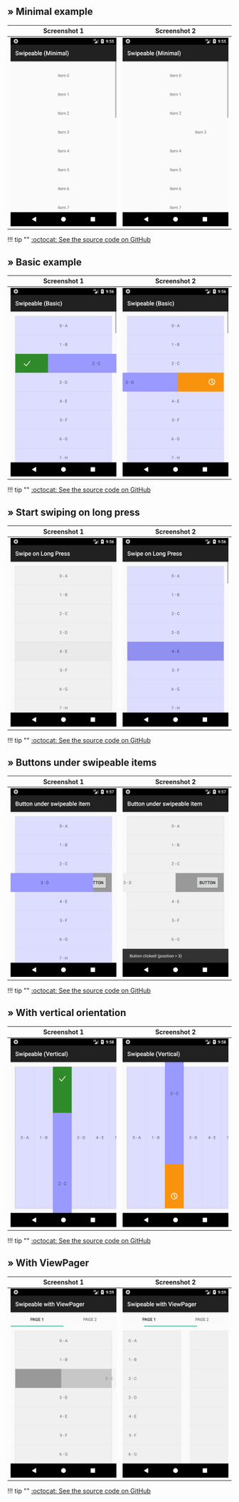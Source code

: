 
## &raquo; Minimal example

| Screenshot 1 | Screenshot 2 |
|--------------|--------------|
| ![Screenshot 1 - Swipeable (Minimal)](../images/example/swipeable-minimal-1.png) | ![Screenshot 2 - Swipeable (Minimal)](../images/example/swipeable-minimal-2.png) |

!!! tip ""
    [:octocat: See the source code on GitHub](https://github.com/h6ah4i/android-advancedrecyclerview/tree/master/example/src/main/java/com/h6ah4i/android/example/advrecyclerview/demo_s_minimal)


## &raquo; Basic example

| Screenshot 1 | Screenshot 2 |
|--------------|--------------|
| ![Screenshot 1 - Swipeable (Basic)](../images/example/swipeable-basic-1.png) | ![Screenshot 2 - Swipeable (Basic)](../images/example/swipeable-basic-2.png) |

!!! tip ""
    [:octocat: See the source code on GitHub](https://github.com/h6ah4i/android-advancedrecyclerview/tree/master/example/src/main/java/com/h6ah4i/android/example/advrecyclerview/demo_s_basic)


## &raquo; Start swiping on long press

| Screenshot 1 | Screenshot 2 |
|--------------|--------------|
| ![Screenshot 1 - Swipe on Long Press](../images/example/swipeable-long-press-1.png) | ![Screenshot 2 - Swipe on Long Press](../images/example/swipeable-long-press-2.png) |

!!! tip ""
    [:octocat: See the source code on GitHub](https://github.com/h6ah4i/android-advancedrecyclerview/tree/master/example/src/main/java/com/h6ah4i/android/example/advrecyclerview/demo_s_longpress)


## &raquo; Buttons under swipeable items

| Screenshot 1 | Screenshot 2 |
|--------------|--------------|
| ![Screenshot 1 - Button under swipeable item](../images/example/swipeable-under-swipeable-item-1.png) | ![Screenshot 2 - Button under swipeable item](../images/example/swipeable-under-swipeable-item-2.png) |

!!! tip ""
    [:octocat: See the source code on GitHub](https://github.com/h6ah4i/android-advancedrecyclerview/tree/master/example/src/main/java/com/h6ah4i/android/example/advrecyclerview/demo_s_button)


## &raquo; With vertical orientation

| Screenshot 1 | Screenshot 2 |
|--------------|--------------|
| ![Screenshot 1 - Swipeable (Vertical)](../images/example/swipeable-vertical-1.png) | ![Screenshot 2 - Swipeable (Vertical)](../images/example/swipeable-vertical-2.png) |

!!! tip ""
    [:octocat: See the source code on GitHub](https://github.com/h6ah4i/android-advancedrecyclerview/tree/master/example/src/main/java/com/h6ah4i/android/example/advrecyclerview/demo_s_vertical)


## &raquo; With ViewPager

| Screenshot 1 | Screenshot 2 |
|--------------|--------------|
| ![Screenshot 1 - Swipeable with ViewPager](../images/example/swipeable-viewpager-1.png) | ![Screenshot 2 - Swipeable with ViewPager](../images/example/swipeable-viewpager-2.png.png) |

!!! tip ""
    [:octocat: See the source code on GitHub](https://github.com/h6ah4i/android-advancedrecyclerview/tree/master/example/src/main/java/com/h6ah4i/android/example/advrecyclerview/demo_s_viewpager)
